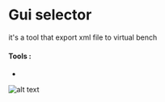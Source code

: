 # Gui selector
it's a tool that export xml file to virtual bench

#### Tools :
* 

![alt text](https://i.ibb.co/p4vVJ7c/image.png)
